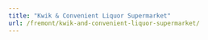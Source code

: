 ```yaml
---
title: "Kwik & Convenient Liquor Supermarket"
url: /fremont/kwik-and-convenient-liquor-supermarket/
---
```

